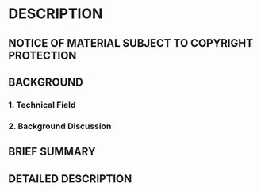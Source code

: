 # DESCRIPTION

## NOTICE OF MATERIAL SUBJECT TO COPYRIGHT PROTECTION

## BACKGROUND

### 1. Technical Field

### 2. Background Discussion

## BRIEF SUMMARY

## DETAILED DESCRIPTION

